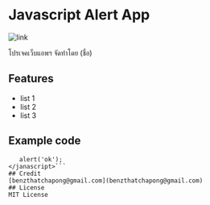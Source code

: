 # Javascript Alert App
![link](https://www.4x-treme.com/wp-content/uploads/2020/10/java-icon-images-6.jpg)

โปรเจคเว็บแอพฯ จัดทำโดย (ชื่อ)
## Features
- list 1
- list 2
- list 3
## Example code
```<javascript>
   alert('ok');
</janascript>```
## Credit
[benzthatchapong@gmail.com](benzthatchapong@gmail.com)
## License
MIT License
